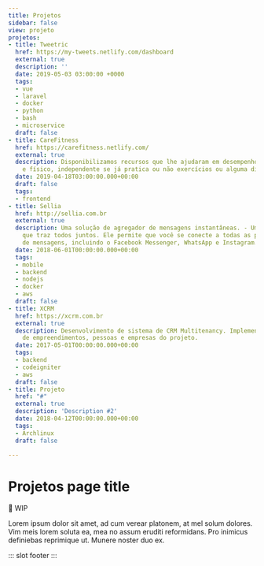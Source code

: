 ```yaml
---
title: Projetos
sidebar: false
view: projeto
projetos:
- title: Tweetric
  href: https://my-tweets.netlify.com/dashboard
  external: true
  description: ''
  date: 2019-05-03 03:00:00 +0000
  tags:
  - vue
  - laravel
  - docker
  - python
  - bash
  - microservice
  draft: false
- title: CareFitness
  href: https://carefitness.netlify.com/
  external: true
  description: Disponibilizamos recursos que lhe ajudaram em desempenho alimentar
    e físico, independente se já pratica ou não exercícios ou alguma dieta.
  date: 2019-04-18T03:00:00.000+00:00
  draft: false
  tags:
  - frontend
- title: Sellia
  href: http://sellia.com.br
  external: true
  description: Uma solução de agregador de mensagens instantâneas. - Um aplicativo
    que traz todos juntos. Ele permite que você se conecte a todas as plataformas
    de mensagens, incluindo o Facebook Messenger, WhatsApp e Instagram.
  date: 2018-06-01T00:00:00.000+00:00
  tags:
  - mobile
  - backend
  - nodejs
  - docker
  - aws
  draft: false
- title: XCRM
  href: https://xcrm.com.br
  external: true
  description: Desenvolvimento de sistema de CRM Multitenancy. Implementação de gerenciador
    de empreendimentos, pessoas e empresas do projeto.
  date: 2017-05-01T00:00:00.000+00:00
  tags:
  - backend
  - codeigniter
  - aws
  draft: false
- title: Projeto
  href: "#"
  external: true
  description: 'Description #2'
  date: 2018-04-12T00:00:00.000+00:00
  tags:
  - Archlinux
  draft: false

---
```

# Projetos page title

🚧 WIP

Lorem ipsum dolor sit amet, ad cum verear platonem, at mel solum dolores. Vim meis lorem soluta ea, mea no assum eruditi reformidans. Pro inimicus definiebas reprimique ut. Munere noster duo ex.

::: slot footer
<BaseProjeto/>
:::